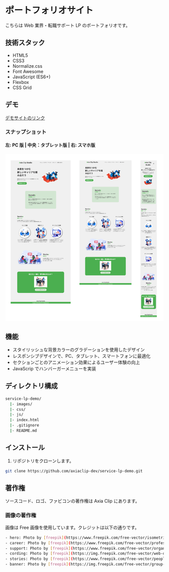 # ポートフォリオサイト

こちらは Web 業界・転職サポート LP のポートフォリオです。

## 技術スタック

- HTML5
- CSS3
- Normalize.css
- Font Awesome
- JavaScript (ES6+)
- Flexbox
- CSS Grid

## デモ

[デモサイトのリンク](https://axiaclip-dev.github.io/service-lp-demo/)

### スナップショット

#### 左: PC 版 | 中央：タブレット版 | 右: スマホ版

![デモサイトイメージ](./images/demo/service_lp_demo.png)

## 機能

- スタイリッシュな背景カラーのグラデーションを使用したデザイン
- レスポンシブデザインで、PC、タブレット、スマートフォンに最適化
- セクションごとのアニメーション効果によるユーザー体験の向上
- JavaScrip でハンバーガーメニューを実装

## ディレクトリ構成

```bash
service-lp-demo/
  |- images/
  |- css/
  |- js/
  |- index.html
  |- .gitignore
  |- README.md
```

## インストール

1. リポジトリをクローンします。

```bash
git clone https://github.com/axiaclip-dev/service-lp-demo.git
```

## 著作権

ソースコード、ロゴ、ファビコンの著作権は Axia Clip にあります。

### 画像の著作権

画像は Free 画像を使用しています。クレジットは以下の通りです。

```bash
- hero: Photo by [freepik](https://www.freepik.com/free-vector/isometric-finance-leaders-concept_19962867.htm#fromView=search&page=1&position=12&uuid=d258333d-edcc-4052-8cb6-96d80cfab78f)
- career: Photo by [freepik](https://www.freepik.com/free-vector/professional-consulting-service-research-recommendation-idea-strategy-management-troubleshooting-help-clients-with-business-problems-isolated-flat-vector-illustration_26477257.htm)
- support: Photo by [freepik](https://www.freepik.com/free-vector/organic-flat-people-asking-questions_13186454.htm#fromView=search&page=1&position=26&uuid=b98a5c6c-7ff5-4f51-a435-c1d542ab32c1)
- cording: Photo by [freepik](https://img.freepik.com/free-vector/web-developers-courses-computer-programming-web-design-script-coding-study-computer-science-student-learning-interface-structure-components_335657-2542.jpg?t=st=17285ba125~exp=1728575725~hmac=16c7b90597892765745e729e6653523b412f37b4a9e3a11ebbeb36f8affa1edf&w=740)
- stories: Photo by [freepik](https://www.freepik.com/free-vector/people-talking-arguing_9176206.htm#fromView=search&page=1&position=0&uuid=00510874-df12-42fd-97b1-2b0beb2e35f7)
- banner: Photo by [freepik](https://img.freepik.com/free-vector/group-business-people-avatar-character_24877-57314.jpg?t=st=1728572462~exp=1728576062~hmac=e52a939f251e5d4441904991b27653178f18abcd2e7d329aaa2d92fa1c1bf44c&w=826)
```
